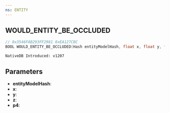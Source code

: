 ```yaml
---
ns: ENTITY
---
```

## WOULD_ENTITY_BE_OCCLUDED

```c
// 0x3546FAB293FF2981 0xEA127CBC
BOOL WOULD_ENTITY_BE_OCCLUDED(Hash entityModelHash, float x, float y, float z, BOOL p4);
```

```
NativeDB Introduced: v1207
```

## Parameters
* **entityModelHash**:
* **x**:
* **y**:
* **z**:
* **p4**:
